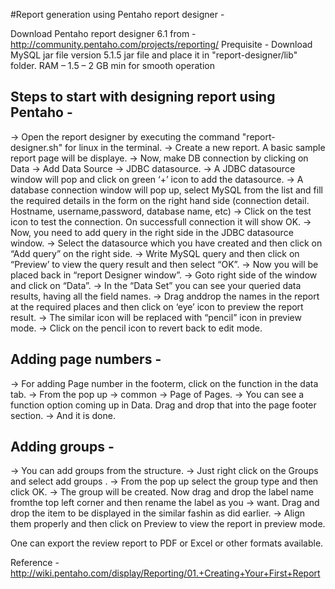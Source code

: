 #Report generation using Pentaho report designer -

Download Pentaho report designer 6.1 from  -  http://community.pentaho.com/projects/reporting/
Prequisite -    Download MySQL jar file version 5.1.5 jar file and place it in "report-designer/lib" folder.
	           RAM – 1.5 – 2 GB min for smooth operation


Steps to start with designing report using Pentaho -
------------------------------------------------------------------
-> Open the report designer by executing the command "report-designer.sh" for linux in the terminal.
-> Create a new report. A basic sample report page will be displaye. 
-> Now, make DB connection by clicking on Data -> Add Data Source -> JDBC datasource.
-> A  JDBC datasource window will pop  and click on green ‘+’ icon to add the datasource.
-> A database connection window will pop up, select MySQL from the list and fill the required details in the form on the right hand side (connection detail. Hostname, username,password, database name, etc)
-> Click on the test icon to test the connection. On successfull connection it will show OK. 
-> Now, you need to add query in the right side in the JDBC datasource window. 
-> Select the datasource which you have created and then click on “Add query” on the right side.
-> Write MySQL query and then click on “Preview’ to view the query result and then select “OK”.
-> Now you will be placed back in “report Designer window”. 
-> Goto right side of the window and click on “Data”.
-> In the “Data Set” you can see your queried data results, having all the field names. 
-> Drag anddrop the names in the report at the required places and then click on ‘eye’ icon to preview the report result. -> The similar icon will be replaced with “pencil” icon in preview mode. 
-> Click on the pencil icon to revert back to edit mode.

Adding page numbers -
-----------------------------
-> For adding Page number in the  footerm, click on the function in the data tab.
-> From the pop up -> common -> Page of Pages.
-> You can see a function option coming up in Data. Drag and drop that into the page footer section.
-> And it is done.

Adding groups -
----------------------
-> You can add groups from the structure. 
-> Just right click on the Groups and select add groups . 
-> From the pop up select the group type and then click OK. 
-> The group will be created. Now drag and drop the label name fromthe top left corner and then rename the label as you -> want. Drag and drop the item to be displayed in the similar fashin as did earlier.
-> Align them properly and then click on Preview to view the report in preview mode.

One can export the review report to PDF  or Excel or other formats available.

Reference -
     http://wiki.pentaho.com/display/Reporting/01.+Creating+Your+First+Report
